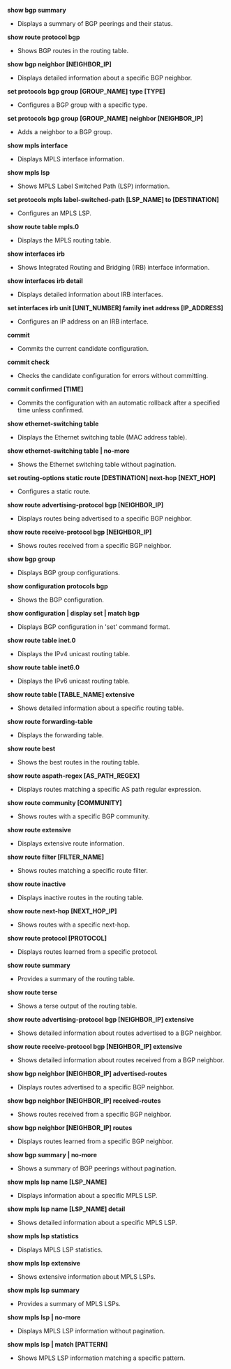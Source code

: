 **show bgp summary**
   - Displays a summary of BGP peerings and their status.

**show route protocol bgp**
   - Shows BGP routes in the routing table.

**show bgp neighbor [NEIGHBOR_IP]**
   - Displays detailed information about a specific BGP neighbor.

**set protocols bgp group [GROUP_NAME] type [TYPE]**
   - Configures a BGP group with a specific type.

**set protocols bgp group [GROUP_NAME] neighbor [NEIGHBOR_IP]**
   - Adds a neighbor to a BGP group.

**show mpls interface**
   - Displays MPLS interface information.

**show mpls lsp**
   - Shows MPLS Label Switched Path (LSP) information.

**set protocols mpls label-switched-path [LSP_NAME] to [DESTINATION]**
   - Configures an MPLS LSP.

**show route table mpls.0**
   - Displays the MPLS routing table.

**show interfaces irb**

- Shows Integrated Routing and Bridging (IRB) interface information.

**show interfaces irb detail**

- Displays detailed information about IRB interfaces.

**set interfaces irb unit [UNIT_NUMBER] family inet address [IP_ADDRESS]**

- Configures an IP address on an IRB interface.

**commit**

- Commits the current candidate configuration.

**commit check**

- Checks the candidate configuration for errors without committing.

**commit confirmed [TIME]**

- Commits the configuration with an automatic rollback after a specified time unless confirmed.

**show ethernet-switching table**

- Displays the Ethernet switching table (MAC address table).

**show ethernet-switching table | no-more**

- Shows the Ethernet switching table without pagination.

**set routing-options static route [DESTINATION] next-hop [NEXT_HOP]**

- Configures a static route.

**show route advertising-protocol bgp [NEIGHBOR_IP]**

- Displays routes being advertised to a specific BGP neighbor.

**show route receive-protocol bgp [NEIGHBOR_IP]**

- Shows routes received from a specific BGP neighbor.

**show bgp group**

- Displays BGP group configurations.

**show configuration protocols bgp**

- Shows the BGP configuration.

**show configuration | display set | match bgp**

- Displays BGP configuration in 'set' command format.

**show route table inet.0**

- Displays the IPv4 unicast routing table.

**show route table inet6.0**

- Displays the IPv6 unicast routing table.

**show route table [TABLE_NAME] extensive**

- Shows detailed information about a specific routing table.

**show route forwarding-table**

- Displays the forwarding table.

**show route best**

- Shows the best routes in the routing table.

**show route aspath-regex [AS_PATH_REGEX]**

- Displays routes matching a specific AS path regular expression.

**show route community [COMMUNITY]**

- Shows routes with a specific BGP community.

**show route extensive**

- Displays extensive route information.

**show route filter [FILTER_NAME]**

- Shows routes matching a specific route filter.

**show route inactive**

- Displays inactive routes in the routing table.

**show route next-hop [NEXT_HOP_IP]**

- Shows routes with a specific next-hop.

**show route protocol [PROTOCOL]**

- Displays routes learned from a specific protocol.

**show route summary**

- Provides a summary of the routing table.

**show route terse**

- Shows a terse output of the routing table.

**show route advertising-protocol bgp [NEIGHBOR_IP] extensive**

- Shows detailed information about routes advertised to a BGP neighbor.

**show route receive-protocol bgp [NEIGHBOR_IP] extensive**

- Shows detailed information about routes received from a BGP neighbor.

**show bgp neighbor [NEIGHBOR_IP] advertised-routes**

- Displays routes advertised to a specific BGP neighbor.

**show bgp neighbor [NEIGHBOR_IP] received-routes**

- Shows routes received from a specific BGP neighbor.

**show bgp neighbor [NEIGHBOR_IP] routes**

- Displays routes learned from a specific BGP neighbor.

**show bgp summary | no-more**

- Shows a summary of BGP peerings without pagination.

**show mpls lsp name [LSP_NAME]**

- Displays information about a specific MPLS LSP.

**show mpls lsp name [LSP_NAME] detail**

- Shows detailed information about a specific MPLS LSP.

**show mpls lsp statistics**

- Displays MPLS LSP statistics.

**show mpls lsp extensive**

- Shows extensive information about MPLS LSPs.

**show mpls lsp summary**

- Provides a summary of MPLS LSPs.

**show mpls lsp | no-more**

- Displays MPLS LSP information without pagination.

**show mpls lsp | match [PATTERN]**

- Shows MPLS LSP information matching a specific pattern.

